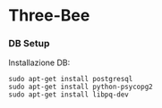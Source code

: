 # Three-Bee

### DB Setup
Installazione DB:

    sudo apt-get install postgresql
    sudo apt-get install python-psycopg2
    sudo apt-get install libpq-dev

